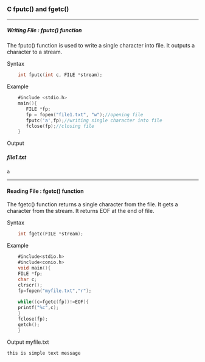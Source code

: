 ### C fputc() and fgetc()

-----

##### Writing File : fputc() function

The fputc() function is used to write a single character into file. It outputs a character to a stream.


Syntax
```objectivec
    int fputc(int c, FILE *stream);
```
Example
```objectivec
    #include <stdio.h>  
    main(){  
       FILE *fp;  
       fp = fopen("file1.txt", "w");//opening file  
       fputc('a',fp);//writing single character into file  
       fclose(fp);//closing file  
    }  
```
Output
##### file1.txt
```
a
```

-----

#### Reading File : fgetc() function

The fgetc() function returns a single character from the file. It gets a character from the stream. It returns EOF at the end of file.

Syntax
```objectivec
    int fgetc(FILE *stream);  
```

Example
```objectivec
    #include<stdio.h>  
    #include<conio.h>  
    void main(){  
    FILE *fp;  
    char c;  
    clrscr();  
    fp=fopen("myfile.txt","r");  
      
    while((c=fgetc(fp))!=EOF){  
    printf("%c",c);  
    }  
    fclose(fp);  
    getch();  
    }  
```

Output
myfile.txt
```
this is simple text message
```